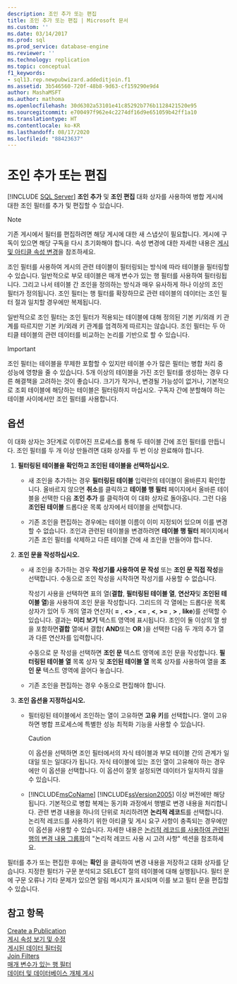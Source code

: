 ```yaml
---
description: 조인 추가 또는 편집
title: 조인 추가 또는 편집 | Microsoft 문서
ms.custom: ''
ms.date: 03/14/2017
ms.prod: sql
ms.prod_service: database-engine
ms.reviewer: ''
ms.technology: replication
ms.topic: conceptual
f1_keywords:
- sql13.rep.newpubwizard.addeditjoin.f1
ms.assetid: 3b546560-720f-48b8-9d63-cf159290e9d4
author: MashaMSFT
ms.author: mathoma
ms.openlocfilehash: 30d6302a53101e41c85292b776b1128421520e95
ms.sourcegitcommit: e700497f962e4c2274df16d9e651059b42ff1a10
ms.translationtype: HT
ms.contentlocale: ko-KR
ms.lasthandoff: 08/17/2020
ms.locfileid: "88423637"
---
```

# <a name="add-or-edit-join"></a>조인 추가 또는 편집
 [!INCLUDE [SQL Server](../../includes/applies-to-version/sqlserver.md)]
  **조인 추가** 및 **조인 편집** 대화 상자를 사용하여 병합 게시에 대한 조인 필터를 추가 및 편집할 수 있습니다.  
  
> [!NOTE]  
>  기존 게시에서 필터를 편집하려면 해당 게시에 대한 새 스냅샷이 필요합니다. 게시에 구독이 있으면 해당 구독을 다시 초기화해야 합니다. 속성 변경에 대한 자세한 내용은 [게시 및 아티클 속성 변경](../../relational-databases/replication/publish/change-publication-and-article-properties.md)을 참조하세요.  
  
 조인 필터를 사용하여 게시의 관련 테이블이 필터링되는 방식에 따라 테이블을 필터링할 수 있습니다. 일반적으로 부모 테이블은 매개 변수가 있는 행 필터를 사용하여 필터링됩니다. 그리고 나서 테이블 간 조인을 정의하는 방식과 매우 유사하게 하나 이상의 조인 필터가 정의됩니다. 조인 필터는 행 필터를 확장하므로 관련 테이블의 데이터는 조인 필터 절과 일치할 경우에만 복제됩니다.  
  
 일반적으로 조인 필터는 조인 필터가 적용되는 테이블에 대해 정의된 기본 키/외래 키 관계를 따르지만 기본 키/외래 키 관계를 엄격하게 따르지는 않습니다. 조인 필터는 두 아티클 테이블의 관련 데이터를 비교하는 논리를 기반으로 할 수 있습니다.  
  
> [!IMPORTANT]  
>  조인 필터는 테이블을 무제한 포함할 수 있지만 테이블 수가 많은 필터는 병합 처리 중 성능에 영향을 줄 수 있습니다. 5개 이상의 테이블을 가진 조인 필터를 생성하는 경우 다른 해결책을 고려하는 것이 좋습니다. 크기가 작거나, 변경될 가능성이 없거나, 기본적으로 조회 테이블에 해당하는 테이블은 필터링하지 마십시오. 구독자 간에 분할해야 하는 테이블 사이에서만 조인 필터를 사용합니다.  
  
## <a name="options"></a>옵션  
 이 대화 상자는 3단계로 이루어진 프로세스를 통해 두 테이블 간에 조인 필터를 만듭니다. 조인 필터를 두 개 이상 만들려면 대화 상자를 두 번 이상 완료해야 합니다.  
  
1.  **필터링된 테이블을 확인하고 조인된 테이블을 선택하십시오.**  
  
    -   새 조인을 추가하는 경우 **필터링된 테이블** 입력란의 테이블이 올바른지 확인합니다. 올바르지 않으면 **취소**를 클릭하고 **테이블 행 필터** 페이지에서 올바른 테이블을 선택한 다음 **조인 추가** 를 클릭하여 이 대화 상자로 돌아옵니다. 그런 다음 **조인된 테이블** 드롭다운 목록 상자에서 테이블을 선택합니다.  
  
    -   기존 조인을 편집하는 경우에는 테이블 이름이 이미 지정되어 있으며 이를 변경할 수 없습니다. 조인과 관련된 테이블을 변경하려면 **테이블 행 필터** 페이지에서 기존 조인 필터를 삭제하고 다른 테이블 간에 새 조인을 만들어야 합니다.  
  
2.  **조인 문을 작성하십시오.**  
  
    -   새 조인을 추가하는 경우 **작성기를 사용하여 문 작성** 또는 **조인 문 직접 작성**을 선택합니다. 수동으로 조인 작성을 시작하면 작성기를 사용할 수 없습니다.  
  
         작성기 사용을 선택하면 표의 열(**결합**, **필터링된 테이블 열**, **연산자**및 **조인된 테이블 열**)을 사용하여 조인 문을 작성합니다. 그리드의 각 열에는 드롭다운 목록 상자가 있어 두 개의 열과 연산자( **=** , **<>** , **<=** , **\<**, **>=** , **>** , **like**)를 선택할 수 있습니다. 결과는 **미리 보기** 텍스트 영역에 표시됩니다. 조인이 둘 이상의 열 쌍을 포함하면**결합** 열에서 결합( **AND**또는 **OR** )을 선택한 다음 두 개의 추가 열과 다른 연산자를 입력합니다.  
  
         수동으로 문 작성을 선택하면 **조인 문** 텍스트 영역에 조인 문을 작성합니다. **필터링된 테이블 열** 목록 상자 및 **조인된 테이블 열** 목록 상자를 사용하여 열을 **조인 문** 텍스트 영역에 끌어다 놓습니다.  
  
    -   기존 조인을 편집하는 경우 수동으로 편집해야 합니다.  
  
3.  **조인 옵션을 지정하십시오.**  

    -   필터링된 테이블에서 조인하는 열이 고유하면 **고유 키**를 선택합니다. 열이 고유하면 병합 프로세스에 특별한 성능 최적화 기능을 사용할 수 있습니다.  
  
        > [!CAUTION]  
        >  이 옵션을 선택하면 조인 필터에서의 자식 테이블과 부모 테이블 간의 관계가 일대일 또는 일대다가 됩니다. 자식 테이블에 있는 조인 열이 고유해야 하는 경우에만 이 옵션을 선택합니다. 이 옵션이 잘못 설정되면 데이터가 일치하지 않을 수 있습니다.  
  
    -   [!INCLUDE[msCoName](../../includes/msconame-md.md)] [!INCLUDE[ssVersion2005](../../includes/ssversion2005-md.md)] 이상 버전에만 해당됩니다. 기본적으로 병합 복제는 동기화 과정에서 행별로 변경 내용을 처리합니다. 관련 변경 내용을 하나의 단위로 처리하려면 **논리적 레코드**를 선택합니다. 논리적 레코드를 사용하기 위한 아티클 및 게시 요구 사항이 충족되는 경우에만 이 옵션을 사용할 수 있습니다. 자세한 내용은 [논리적 레코드를 사용하여 관련된 행의 변경 내용 그룹화](../../relational-databases/replication/merge/group-changes-to-related-rows-with-logical-records.md)의 "논리적 레코드 사용 시 고려 사항" 섹션을 참조하세요.  
  
 필터를 추가 또는 편집한 후에는 **확인** 을 클릭하여 변경 내용을 저장하고 대화 상자를 닫습니다. 지정한 필터가 구문 분석되고 SELECT 절의 테이블에 대해 실행됩니다. 필터 문에 구문 오류나 기타 문제가 있으면 알림 메시지가 표시되며 이를 보고 필터 문을 편집할 수 있습니다.  
  
## <a name="see-also"></a>참고 항목  
 [Create a Publication](../../relational-databases/replication/publish/create-a-publication.md)   
 [게시 속성 보기 및 수정](../../relational-databases/replication/publish/view-and-modify-publication-properties.md)   
 [게시된 데이터 필터링](../../relational-databases/replication/publish/filter-published-data.md)   
 [Join Filters](../../relational-databases/replication/merge/join-filters.md)   
 [매개 변수가 있는 행 필터](../../relational-databases/replication/merge/parameterized-filters-parameterized-row-filters.md)   
 [데이터 및 데이터베이스 개체 게시](../../relational-databases/replication/publish/publish-data-and-database-objects.md)  
  
  
